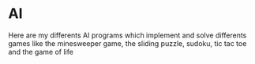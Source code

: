 # AI
Here are my differents AI programs which implement and solve differents games like the minesweeper game, the sliding puzzle, sudoku, tic tac toe and the game of life
